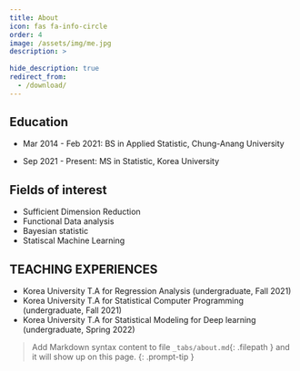 ```yaml
---
title: About
icon: fas fa-info-circle
order: 4
image: /assets/img/me.jpg
description: >
  
hide_description: true
redirect_from:
  - /download/
---
```

<!--author-->

## Education

- Mar 2014 - Feb 2021: BS in Applied Statistic, Chung-Anang University

- Sep 2021 - Present: MS in Statistic, Korea University

## Fields of interest

- Sufficient Dimension Reduction
- Functional Data analysis
- Bayesian statistic
- Statiscal Machine Learning

## TEACHING EXPERIENCES

- Korea University T.A for Regression Analysis (undergraduate, Fall 2021)
- Korea University T.A for Statistical Computer Programming (undergraduate, Fall 2021)
- Korea University T.A for Statistical Modeling for Deep learning (undergraduate, Spring 2022)



> Add Markdown syntax content to file `_tabs/about.md`{: .filepath } and it will show up on this page.
{: .prompt-tip }
